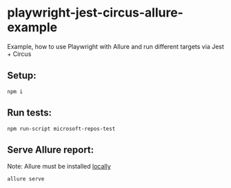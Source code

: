 # playwright-jest-circus-allure-example
Example, how to use Playwright with Allure and run different targets via Jest + Circus

## Setup:
```
npm i
```

## Run tests:
```
npm run-script microsoft-repos-test
```

## Serve Allure report:
Note: Allure must be installed [locally](https://docs.qameta.io/allure/#_installing_a_commandline) 
```
allure serve
```
